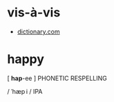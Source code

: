 # vis-à-vis

- [dictionary.com](https://www.dictionary.com/e/word-of-the-day/)  



# happy

[ **hap**-ee ] PHONETIC RESPELLING  

/ ˈhæp i /  IPA  



